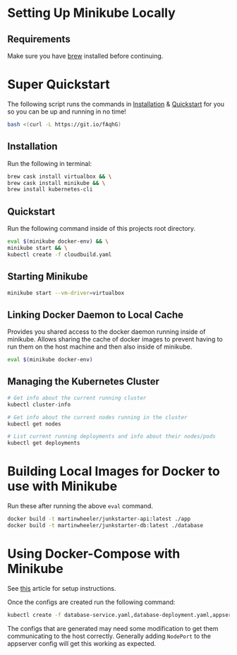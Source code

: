 # Setting Up Minikube Locally

## Requirements

Make sure you have [brew](https://brew.sh) installed before continuing.

# Super Quickstart

The following script runs the commands in [Installation](#installation) & [Quickstart](#quickstart) for you so you can be up and running in no time!

```sh
bash <(curl -L https://git.io/fAqhG)
```

## Installation

Run the following in terminal:

```sh
brew cask install virtualbox && \
brew cask install minikube && \
brew install kubernetes-cli
```

## Quickstart

Run the following command inside of this projects root directory.

```sh
eval $(minikube docker-env) && \
minikube start && \
kubectl create -f cloudbuild.yaml
```

## Starting Minikube

```sh
minikube start --vm-driver=virtualbox
```

## Linking Docker Daemon to Local Cache

Provides you shared access to the docker daemon running inside of minikube. Allows sharing the cache of docker images to prevent having to run them on the host machine and then also inside of minikube.

```sh
eval $(minikube docker-env)
```

## Managing the Kubernetes Cluster

```sh
# Get info about the current running cluster
kubectl cluster-info

# Get info about the current nodes running in the cluster
kubectl get nodes

# List current running deployments and info about their nodes/pods
kubectl get deployments
```

# Building Local Images for Docker to use with Minikube

Run these after running the above `eval` command.

```sh
docker build -t martinwheeler/junkstarter-api:latest ./app
docker build -t martinwheeler/junkstarter-db:latest ./database
```

# Using Docker-Compose with Minikube

See [this](https://kubernetes.io/docs/tasks/configure-pod-container/translate-compose-kubernetes/#before-you-begin) article for setup instructions.

Once the configs are created run the following command:

```sh
kubectl create -f database-service.yaml,database-deployment.yaml,appserver-service.yaml,appserver-deployment.yaml
```

The configs that are generated may need some modification to get them communicating to the host correctly. Generally adding `NodePort` to the appserver config will get this working as expected.
